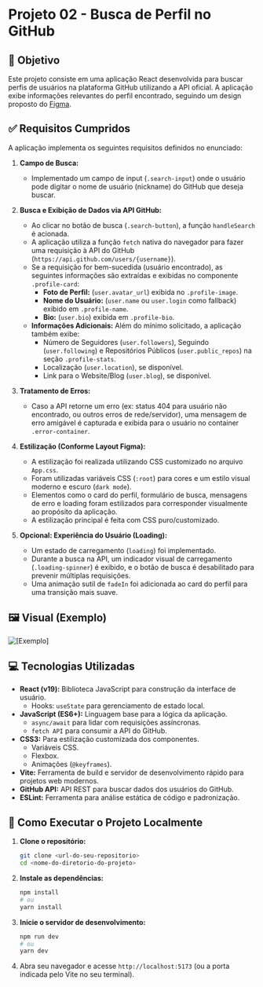# Projeto 02 - Busca de Perfil no GitHub

## 📝 Objetivo

Este projeto consiste em uma aplicação React desenvolvida para buscar perfis de usuários na plataforma GitHub utilizando a API oficial. A aplicação exibe informações relevantes do perfil encontrado, seguindo um design proposto do [Figma](https://www.figma.com/proto/DqtFxC6312M32mLt8FpJjq/inovation-class?page-id=22%3A2864&node-id=22-4293&viewport=359%2C115%2C0.25&t=SHsEqEgaMrXGMKwv-1&scaling=scale-down-width&content-scaling=fixed&starting-point-node-id=22%3A4293&show-proto-sidebar=1).

## ✅ Requisitos Cumpridos

A aplicação implementa os seguintes requisitos definidos no enunciado:

1.  **Campo de Busca:**
    *   Implementado um campo de input (`.search-input`) onde o usuário pode digitar o nome de usuário (nickname) do GitHub que deseja buscar.

2.  **Busca e Exibição de Dados via API GitHub:**
    *   Ao clicar no botão de busca (`.search-button`), a função `handleSearch` é acionada.
    *   A aplicação utiliza a função `fetch` nativa do navegador para fazer uma requisição à API do GitHub (`https://api.github.com/users/{username}`).
    *   Se a requisição for bem-sucedida (usuário encontrado), as seguintes informações são extraídas e exibidas no componente `.profile-card`:
        *   **Foto de Perfil:** (`user.avatar_url`) exibida no `.profile-image`.
        *   **Nome do Usuário:** (`user.name` ou `user.login` como fallback) exibido em `.profile-name`.
        *   **Bio:** (`user.bio`) exibida em `.profile-bio`.
    *   **Informações Adicionais:** Além do mínimo solicitado, a aplicação também exibe:
        *   Número de Seguidores (`user.followers`), Seguindo (`user.following`) e Repositórios Públicos (`user.public_repos`) na seção `.profile-stats`.
        *   Localização (`user.location`), se disponível.
        *   Link para o Website/Blog (`user.blog`), se disponível.

3.  **Tratamento de Erros:**
    *   Caso a API retorne um erro (ex: status 404 para usuário não encontrado, ou outros erros de rede/servidor), uma mensagem de erro amigável é capturada e exibida para o usuário no container `.error-container`.

4.  **Estilização (Conforme Layout Figma):**
    *   A estilização foi realizada utilizando CSS customizado no arquivo `App.css`.
    *   Foram utilizadas variáveis CSS (`:root`) para cores e um estilo visual moderno e escuro (`dark mode`).
    *   Elementos como o card do perfil, formulário de busca, mensagens de erro e loading foram estilizados para corresponder visualmente ao propósito da aplicação.
    *   A estilização principal é feita com CSS puro/customizado.

5.  **Opcional: Experiência do Usuário (Loading):**
    *   Um estado de carregamento (`loading`) foi implementado.
    *   Durante a busca na API, um indicador visual de carregamento (`.loading-spinner`) é exibido, e o botão de busca é desabilitado para prevenir múltiplas requisições.
    *   Uma animação sutil de `fadeIn` foi adicionada ao card do perfil para uma transição mais suave.

## 🖼️ Visual (Exemplo)

![\[Exemplo\]](https://cdn.imgchest.com/files/yrgcnwpg5q4.png)

## 💻 Tecnologias Utilizadas

*   **React (v19):** Biblioteca JavaScript para construção da interface de usuário.
    *   Hooks: `useState` para gerenciamento de estado local.
*   **JavaScript (ES6+):** Linguagem base para a lógica da aplicação.
    *   `async/await` para lidar com requisições assíncronas.
    *   `fetch API` para consumir a API do GitHub.
*   **CSS3:** Para estilização customizada dos componentes.
    *   Variáveis CSS.
    *   Flexbox.
    *   Animações (`@keyframes`).
*   **Vite:** Ferramenta de build e servidor de desenvolvimento rápido para projetos web modernos.
*   **GitHub API:** API REST para buscar dados dos usuários do GitHub.
*   **ESLint:** Ferramenta para análise estática de código e padronização.

## 🚀 Como Executar o Projeto Localmente

1.  **Clone o repositório:**
    ```bash
    git clone <url-do-seu-repositorio>
    cd <nome-do-diretorio-do-projeto>
    ```
2.  **Instale as dependências:**
    ```bash
    npm install
    # ou
    yarn install
    ```
3.  **Inicie o servidor de desenvolvimento:**
    ```bash
    npm run dev
    # ou
    yarn dev
    ```
4.  Abra seu navegador e acesse `http://localhost:5173` (ou a porta indicada pelo Vite no seu terminal).